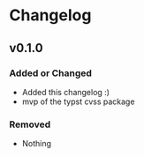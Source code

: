 # Changelog

## v0.1.0

### Added or Changed

- Added this changelog :)
- mvp of the typst cvss package

### Removed

- Nothing